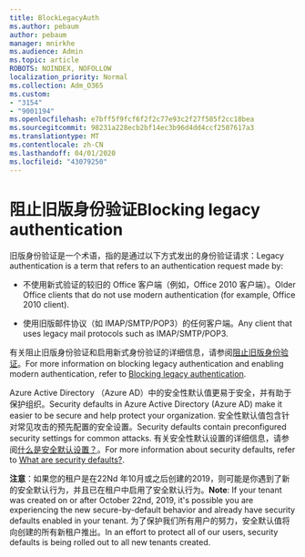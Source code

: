 ```yaml
---
title: BlockLegacyAuth
ms.author: pebaum
author: pebaum
manager: mnirkhe
ms.audience: Admin
ms.topic: article
ROBOTS: NOINDEX, NOFOLLOW
localization_priority: Normal
ms.collection: Adm_O365
ms.custom:
- "3154"
- "9001194"
ms.openlocfilehash: e7bff5f9fcf6f2f2c77e93c2f27f585f2cc18bea
ms.sourcegitcommit: 98231a228ecb2bf14ec3b96d4dd4ccf2507617a3
ms.translationtype: MT
ms.contentlocale: zh-CN
ms.lasthandoff: 04/01/2020
ms.locfileid: "43079250"
---
```

# <a name="blocking-legacy-authentication"></a><span data-ttu-id="d5832-102">阻止旧版身份验证</span><span class="sxs-lookup"><span data-stu-id="d5832-102">Blocking legacy authentication</span></span>

<span data-ttu-id="d5832-103">旧版身份验证是一个术语，指的是通过以下方式发出的身份验证请求：</span><span class="sxs-lookup"><span data-stu-id="d5832-103">Legacy authentication is a term that refers to an authentication request made by:</span></span>

- <span data-ttu-id="d5832-104">不使用新式验证的较旧的 Office 客户端（例如，Office 2010 客户端）。</span><span class="sxs-lookup"><span data-stu-id="d5832-104">Older Office clients that do not use modern authentication (for example, Office 2010 client).</span></span>

- <span data-ttu-id="d5832-105">使用旧版邮件协议（如 IMAP/SMTP/POP3）的任何客户端。</span><span class="sxs-lookup"><span data-stu-id="d5832-105">Any client that uses legacy mail protocols such as IMAP/SMTP/POP3.</span></span>

<span data-ttu-id="d5832-106">有关阻止旧版身份验证和启用新式身份验证的详细信息，请参阅[阻止旧版身份验证](https://docs.microsoft.com/azure/active-directory/conditional-access/concept-conditional-access-block-legacy-authentication)。</span><span class="sxs-lookup"><span data-stu-id="d5832-106">For more information on blocking legacy authentication and enabling modern authentication, refer to [Blocking legacy authentication](https://docs.microsoft.com/azure/active-directory/conditional-access/concept-conditional-access-block-legacy-authentication).</span></span>

<span data-ttu-id="d5832-107">Azure Active Directory （Azure AD）中的安全性默认值更易于安全，并有助于保护组织。</span><span class="sxs-lookup"><span data-stu-id="d5832-107">Security defaults in Azure Active Directory (Azure AD) make it easier to be secure and help protect your organization.</span></span> <span data-ttu-id="d5832-108">安全性默认值包含针对常见攻击的预先配置的安全设置。</span><span class="sxs-lookup"><span data-stu-id="d5832-108">Security defaults contain preconfigured security settings for common attacks.</span></span>
<span data-ttu-id="d5832-109">有关安全性默认设置的详细信息，请参阅[什么是安全默认设置？](https://docs.microsoft.com/azure/active-directory/fundamentals/concept-fundamentals-security-defaults)。</span><span class="sxs-lookup"><span data-stu-id="d5832-109">For more information about security defaults, refer to [What are security defaults?](https://docs.microsoft.com/azure/active-directory/fundamentals/concept-fundamentals-security-defaults).</span></span> 

<span data-ttu-id="d5832-110">**注意**：如果您的租户是在22Nd 年10月或之后创建的2019，则可能是你遇到了新的安全默认行为，并且已在租户中启用了安全默认行为。</span><span class="sxs-lookup"><span data-stu-id="d5832-110">**Note**:  If your tenant was created on or after October 22nd, 2019, it's possible you are experiencing the new secure-by-default behavior and already have security defaults enabled in your tenant.</span></span>  <span data-ttu-id="d5832-111">为了保护我们所有用户的努力，安全默认值将向创建的所有新租户推出。</span><span class="sxs-lookup"><span data-stu-id="d5832-111">In an effort to protect all of our users, security defaults is being rolled out to all new tenants created.</span></span>
